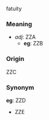 fatuity
### Meaning
+ _adj_: ZZA
    + __eg__: ZZB

### Origin

ZZC

### Synonym

__eg__: ZZD

+ ZZE


